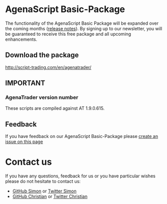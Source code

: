 # AgenaScript Basic-Package

The functionality of the AgenaScript Basic Package will be expanded over the coming months ([release notes](http://script-trading.com/en/agenatrader/release-notes-basic-package/)).
By signing up to our newsletter, you will be guaranteed to receive this free package and all upcoming enhancements.

## Download the package
http://script-trading.com/en/agenatrader/

## IMPORTANT
### AgenaTrader version number
These scripts are compiled against AT 1.9.0.615.

## Feedback
If you have feedback on our AgenaScript Basic-Package please [create an issue on this page](https://github.com/ScriptTrading/Basic-Package/issues)

# Contact us
If you have any questions, feedback for us or you have particular wishes please do not hesitate to contact us:

* [GitHub Simon](https://github.com/simonpucher) or [Twitter Simon](https://twitter.com/SimonPucher)
* [GitHub Christian](https://github.com/ckovar82) or [Twitter Christian](https://twitter.com/ckovar82)

